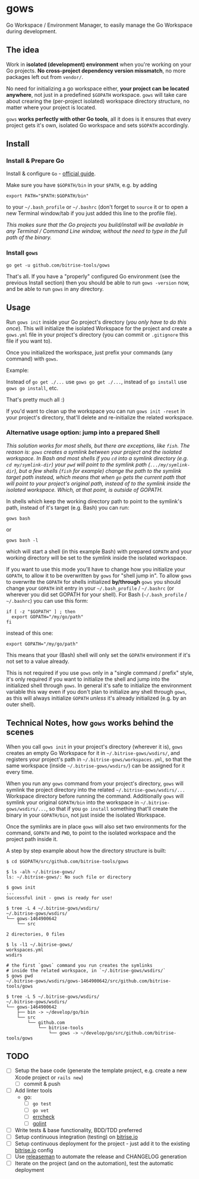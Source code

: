 # gows

Go Workspace / Environment Manager, to easily manage the Go Workspace during development.


## The idea

Work in **isolated (development) environment** when you're working on your Go projects.
**No cross-project dependency version missmatch**, no more packages left out from `vendor/`.

No need for initializing a go workspace either, **your project can be located anywhere**,
not just in a predefined `$GOPATH` workspace.
`gows` will take care about crearing the (per-project isolated) workspace directory
structure, no matter where your project is located.

`gows` **works perfectly with other Go tools**, all it does is it ensures
that every project gets it's own, isolated Go workspace and sets `$GOPATH`
accordingly.


## Install

### Install & Prepare Go

Install & configure `Go` - [official guide](https://golang.org/doc/install).

Make sure you have `$GOPATH/bin` in your `$PATH`, e.g. by adding

```
export PATH="$PATH:$GOPATH/bin"
```

to your `~/.bash_profile` or `~/.bashrc` (don't forget to `source` it or to open a new Terminal window/tab
if you just added this line to the profile file).

*This makes sure that the Go projects you build/install will be available in any Terminal / Command Line
window, without the need to type in the full path of the binary.*


### Install `gows`

```
go get -u github.com/bitrise-tools/gows
```

That's all. If you have a "properly" configured Go environment (see the previous Install section)
then you should be able to run `gows -version` now, and be able to run `gows` in any directory.


## Usage

Run `gows init` inside your Go project's directory (*you only have to do this once*).
This will initialize the isolated
Workspace for the project and create a `gows.yml` file in your
project's directory (you can commit or `.gitignore` this file if you want to).

Once you initialized the workspace,
just prefix your commands (any command) with `gows`.

Example:

Instead of `go get ./...` use `gows go get ./...`,
instead of `go install` use `gows go install`, etc.

That's pretty much all :)

If you'd want to clean up the workspace you can run `gows init -reset`
in your project's directory, that'll delete and re-initialize the
related workspace.


### Alternative usage option: jump into a prepared Shell

*This solution works for most shells, but there are exceptions, like `fish`.
The reason is: `gows` creates a symlink between your project and the isolated workspace.
In Bash and most shells if you `cd` into a symlink directory (e.g. `cd my/symlink-dir`)
your `pwd` will point to the symlink path (`.../my/symlink-dir`),
but a few shells (`fish` for example) change the path to the symlink target path instead,
which means that when `go` gets the current path that will point to your project's original
path, instead of to the symlink inside the isolated workspace. Which, at that point,
is outside of GOPATH.*

In shells which keep the working directory path to point to the symlink's path, instead
of it's target (e.g. Bash) you can run:

```
gows bash
```

or

```
gows bash -l
```

which will start a shell (in this example Bash) with prepared `GOPATH` and your
working directory will be set to the symlink inside the isolated workspace.

If you want to use this mode you'll have to change how you initialize
your `GOPATH`, to allow it to be overwritten by `gows` for "shell jump in".
To allow `gows` to overwrite the `GOPATH` for shells initialized **by/through** `gows` you should
change your `GOPATH` init entry in your `~/.bash_profile` / `~/.bashrc` (or
wherever you did set GOPATH for your shell).
For Bash (`~/.bash_profile` / `~/.bashrc`) you can use this form:

```
if [ -z "$GOPATH" ] ; then
  export GOPATH="/my/go/path"
fi
```

instead of this one:

```
export GOPATH="/my/go/path"
```

This means that your (Bash) shell will only set the `GOPATH` environment if it's not set to a value already.

This is not required if you use `gows` only in a "single command / prefix" style,
it's only required if you want to initialize
the shell and jump into the initialized shell through `gows`. In general it's safe to initialize the
environment variable this way even if you don't plan to initialize any shell through `gows`,
as this will always initialize `GOPATH` *unless* it's already initialized (e.g. by an outer shell).


## Technical Notes, how `gows` works behind the scenes

When you call `gows init` in your project's directory (wherever it is),
`gows` creates an empty Go Workspace for it in `~/.bitrise-gows/wsdirs/`,
and registers your project's path in `~/.bitrise-gows/workspaces.yml`, so
that the same workspace (inside `~/.bitrise-gows/wsdirs/`) can be assigned
for it every time.

When you run any `gows` command from your project's directory, `gows` will
symlink the project directory into the related `~/.bitrise-gows/wsdirs/...`
Workspace directory before running the command. Additionally `gows`
will symlink your original `GOPATH/bin` into the workspace in
`~/.bitrise-gows/wsdirs/...`, so that if you `go install` something that'll
create the binary in your `GOPATH/bin`, not just inside the isolated Workspace.

Once the symlinks are in place `gows` will also set two environments for the command,
`GOPATH` and `PWD`, to point to the isolated workspace and the project path
inside it.

A step by step example about how the directory structure is built:

```
$ cd $GOPATH/src/github.com/bitrise-tools/gows

$ ls -alh ~/.bitrise-gows/
ls: ~/.bitrise-gows/: No such file or directory

$ gows init
...
Successful init - gows is ready for use!

$ tree -L 4 ~/.bitrise-gows/wsdirs/
~/.bitrise-gows/wsdirs/
└── gows-1464900642
    └── src

2 directories, 0 files

$ ls -l1 ~/.bitrise-gows/
workspaces.yml
wsdirs

# the first `gows` command you run creates the symlinks
# inside the related workspace, in `~/.bitrise-gows/wsdirs/`
$ gows pwd
~/.bitrise-gows/wsdirs/gows-1464900642/src/github.com/bitrise-tools/gows

$ tree -L 5 ~/.bitrise-gows/wsdirs/
~/.bitrise-gows/wsdirs/
└── gows-1464900642
    ├── bin -> ~/develop/go/bin
    └── src
        └── github.com
            └── bitrise-tools
                └── gows -> ~/develop/go/src/github.com/bitrise-tools/gows
```


## TODO

- [ ] Setup the base code (generate the template project, e.g. create a new Xcode project or `rails new`)
  - [ ] commit & push
- [ ] Add linter tools
  - go:
    - [ ] `go test`
    - [ ] `go vet`
    - [ ] [errcheck](github.com/kisielk/errcheck)
    - [ ] [golint](github.com/golang/lint/golint)
- [ ] Write tests & base functionality, BDD/TDD preferred
- [ ] Setup continuous integration (testing) on [bitrise.io](https://www.bitrise.io)
- [ ] Setup continuous deployment for the project - just add it to the existing [bitrise.io](https://www.bitrise.io) config
- [ ] Use [releaseman](https://github.com/bitrise-tools/releaseman) to automate the release and CHANGELOG generation
- [ ] Iterate on the project (and on the automation), test the automatic deployment
